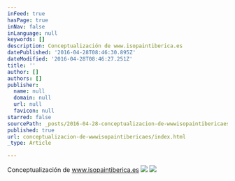 ```yaml
---
inFeed: true
hasPage: true
inNav: false
inLanguage: null
keywords: []
description: Conceptualización de www.isopaintiberica.es
datePublished: '2016-04-28T08:46:30.895Z'
dateModified: '2016-04-28T08:46:27.251Z'
title: ''
author: []
authors: []
publisher:
  name: null
  domain: null
  url: null
  favicon: null
starred: false
sourcePath: _posts/2016-04-28-conceptualizacion-de-wwwisopaintibericaes.md
published: true
url: conceptualizacion-de-wwwisopaintibericaes/index.html
_type: Article

---
```

Conceptualización de www.isopaintiberica.es
![](https://the-grid-user-content.s3-us-west-2.amazonaws.com/228ce9dd-0f9c-4efc-a09f-810cdcc77a09.jpg)
![](https://the-grid-user-content.s3-us-west-2.amazonaws.com/4760c3a7-0f3a-4543-be83-b0de20137c20.jpg)